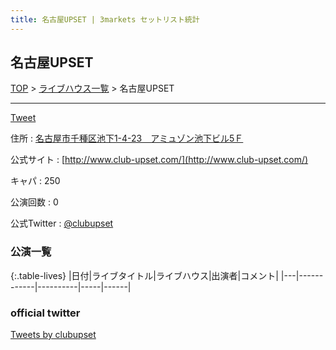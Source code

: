 ```yaml
---
title: 名古屋UPSET | 3markets セットリスト統計
---
```

## 名古屋UPSET

[TOP](/setlist/) > [ライブハウス一覧](livehouses.html) > 名古屋UPSET

___

<a href="https://twitter.com/share?ref_src=twsrc%5Etfw" data-text="3markets[ ]セットリスト > 名古屋UPSET" class="twitter-share-button" data-via="3markets" data-hashtags="3markets" data-related="3markets" data-show-count="false">Tweet</a>

住所
:    <a href="https://www.google.co.jp/maps/search/%E5%90%8D%E5%8F%A4%E5%B1%8B%E5%B8%82%E5%8D%83%E7%A8%AE%E5%8C%BA%E6%B1%A0%E4%B8%8B1-4-23%E3%80%80%E3%82%A2%E3%83%9F%E3%83%A5%E3%82%BE%E3%83%B3%E6%B1%A0%E4%B8%8B%E3%83%93%E3%83%AB5%EF%BC%A6" rel="noopener noreferrer" target="_blank">名古屋市千種区池下1-4-23　アミュゾン池下ビル5Ｆ</a>

公式サイト
:    [http://www.club-upset.com/](http://www.club-upset.com/)

キャパ
:    250

公演回数
: 0


公式Twitter
: <a href="https://twitter.com/clubupset">@clubupset</a>


### 公演一覧

{:.table-lives}
|日付|ライブタイトル|ライブハウス|出演者|コメント|
|---|------------|----------|-----|------|




### official twitter

<a class="twitter-timeline" href="https://twitter.com/clubupset?ref_src=twsrc%5Etfw">Tweets by clubupset</a> <script async src="https://platform.twitter.com/widgets.js" charset="utf-8"></script>


<script async src="https://platform.twitter.com/widgets.js" charset="utf-8"></script>